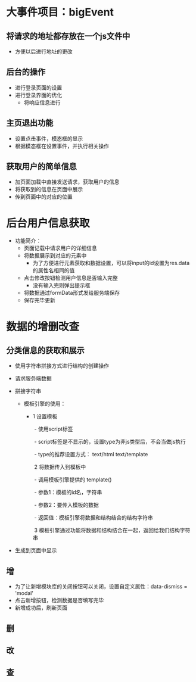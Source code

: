 # 大事件项目：bigEvent

## 将请求的地址都存放在一个js文件中

- 方便以后进行地址的更改

## 后台的操作

- 进行登录页面的设置
- 进行登录界面的优化
  - 将响应信息进行

## 主页退出功能

- 设置点击事件，模态框的显示
- 根据模态框在设置事件，并执行相关操作



## 获取用户的简单信息

- 加页面加载中直接发送请求，获取用户的信息
- 将获取到的信息在页面中展示
- 传到页面中的对应的位置

# 后台用户信息获取

- 功能简介：
  - 页面记载中请求用户的详细信息
  - 将数据展示到对应的元素中
    - 为了方便进行元素获取和数据设置，可以将input的id设置为res.data的属性名相同的值
  - 点击修改按钮检测用户信息是否输入完整
    - 没有输入完则弹出提示框
  - 将数据通过formData形式发给服务端保存
  - 保存完毕更新





# 数据的增删改查

## 分类信息的获取和展示

- 使用字符串拼接方式进行结构的创建操作

- 请求服务端数据

- 拼接字符串

  - 模板引擎的使用：

    - 1 设置模板

      ​      \- 使用script标签

      ​       \- script标签是不显示的，设置type为非js类型后，不会当做js执行

      ​       \- type的推荐设置方式： text/html     text/template

      ​     2 将数据传入到模板中

      ​      \- 调用模板引擎提供的 template()

      ​       \- 参数1：模板的id名，字符串

      ​       \- 参数2：要传入模板的数据

      ​       \- 返回值：模板引擎将数据和结构结合的结构字符串

      ​     3 模板引擎通过功能将数据和结构结合在一起，返回给我们结构字符串

- 生成到页面中显示

## 增

- 为了让新增模块库的关闭按钮可以关闭，设置自定义属性：data-dismiss = 'modal'
- 点击新增按钮，检测数据是否填写完毕
- 新增成功后，刷新页面

## 删

## 改

## 查
